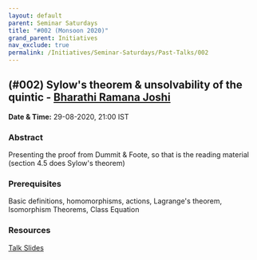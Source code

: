 ```yaml
---
layout: default
parent: Seminar Saturdays
title: "#002 (Monsoon 2020)"
grand_parent: Initiatives
nav_exclude: true
permalink: /Initiatives/Seminar-Saturdays/Past-Talks/002
---
```


(#002) **Sylow's theorem & unsolvability of the quintic** - [Bharathi Ramana Joshi](https://bharathi.xyz/)
---------------

**Date & Time:** 29-08-2020, 21:00 IST

### Abstract
Presenting the proof from Dummit & Foote, so that is the reading material (section 4.5 does Sylow's theorem)

### Prerequisites
Basic definitions, homomorphisms, actions, Lagrange's theorem, Isomorphism Theorems, Class Equation

### Resources
[Talk Slides](slides_002.pdf)

